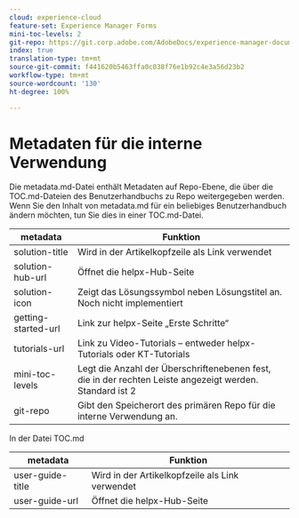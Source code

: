```yaml
---
cloud: experience-cloud
feature-set: Experience Manager Forms
mini-toc-levels: 2
git-repo: https://git.corp.adobe.com/AdobeDocs/experience-manager-document-security.de-DE
index: true
translation-type: tm+mt
source-git-commit: f441620b5463ffa0c038f76e1b92c4e3a56d23b2
workflow-type: tm+mt
source-wordcount: '130'
ht-degree: 100%

---
```



# Metadaten für die interne Verwendung

Die metadata.md-Datei enthält Metadaten auf Repo-Ebene, die über die TOC.md-Dateien des Benutzerhandbuchs zu Repo weitergegeben werden. Wenn Sie den Inhalt von metadata.md für ein beliebiges Benutzerhandbuch ändern möchten, tun Sie dies in einer TOC.md-Datei.

| metadata | Funktion |
|--- |--- |
| solution-title | Wird in der Artikelkopfzeile als Link verwendet |
| solution-hub-url | Öffnet die helpx-Hub-Seite |
| solution-icon | Zeigt das Lösungssymbol neben Lösungstitel an. Noch nicht implementiert |
| getting-started-url | Link zur helpx-Seite „Erste Schritte“ |
| tutorials-url | Link zu Video-Tutorials – entweder helpx-Tutorials oder KT-Tutorials |
| mini-toc-levels | Legt die Anzahl der Überschriftenebenen fest, die in der rechten Leiste angezeigt werden. Standard ist 2 |
| git-repo | Gibt den Speicherort des primären Repo für die interne Verwendung an. |

In der Datei TOC.md

| metadata | Funktion |
|--- |--- |
| user-guide-title | Wird in der Artikelkopfzeile als Link verwendet |
| user-guide-url | Öffnet die helpx-Hub-Seite |
